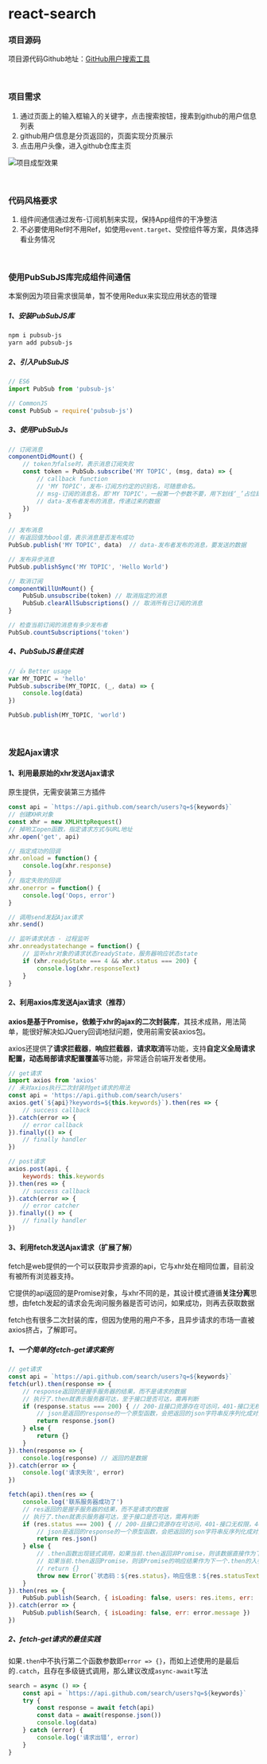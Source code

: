 # react-search
### 项目源码
项目源代码Github地址：[GitHub用户搜索工具](https://github.com/zhangfangshuai/react-search)

&emsp;

### 项目需求
1. 通过页面上的输入框输入的关键字，点击搜索按钮，搜素到github的用户信息列表
2. github用户信息是分页返回的，页面实现分页展示
3. 点击用户头像，进入github仓库主页

<img src="./static/image/react/github-search.png" alt="项目成型效果" >

&emsp;

### 代码风格要求
1. 组件间通信通过发布-订阅机制来实现，保持App组件的干净整洁
2. 不必要使用Ref时不用Ref，如使用`event.target`、受控组件等方案，具体选择看业务情况

&emsp;

### 使用PubSubJS库完成组件间通信
本案例因为项目需求很简单，暂不使用Redux来实现应用状态的管理
##### 1、安装PubSubJS库
```bash
npm i pubsub-js
yarn add pubsub-js
```

##### 2、引入PubSubJS
```js
// ES6
import PubSub from 'pubsub-js'

// CommonJS
const PubSub = require('pubsub-js')
```

##### 3、使用PubSubJs
```js
// 订阅消息
componentDidMount() {
    // token为false时，表示消息订阅失败
    const token = PubSub.subscribe('MY TOPIC', (msg, data) => {
        // callback function
        // 'MY TOPIC'，发布-订阅方约定的识别名，可随意命名。
        // msg-订阅的消息名，即'MY TOPIC'，一般第一个参数不要，用下划线‘_’占位即可
        // data-发布者发布的消息，传递过来的数据
    })
}

// 发布消息
// 有返回值为bool值，表示消息是否发布成功
PubSub.publish('MY TOPIC', data)  // data-发布者发布的消息，要发送的数据

// 发布异步消息
PubSub.publishSync('MY TOPIC', 'Hello World')

// 取消订阅
componentWillUnMount() {
    PubSub.unsubscribe(token) // 取消指定的消息
    PubSub.clearAllSubscriptions() // 取消所有已订阅的消息
}

// 检查当前订阅的消息有多少发布者
PubSub.countSubscriptions('token')
```

##### 4、PubSubJS最佳实践
```js
// 👍 Better usage
var MY_TOPIC = 'hello'
PubSub.subscribe(MY_TOPIC, (_, data) => {
	console.log(data)
})

PubSub.publish(MY_TOPIC, 'world')
```

&emsp;

### 发起Ajax请求

#### 1、利用最原始的xhr发送Ajax请求
原生提供，无需安装第三方插件
```js
const api = `https://api.github.com/search/users?q=${keywords}`
// 创建XHR对象
const xhr = new XMLHttpRequest()
// 掉哟工open函数，指定请求方式与URL地址
xhr.open('get', api)

// 指定成功的回调
xhr.onload = function() {
    console.log(xhr.response)
}
// 指定失败的回调
xhr.onerror = function() {
    console.log('Oops, error')
}

// 调用send发起Ajax请求
xhr.send()

// 监听请求状态 - 过程监听
xhr.onreadystatechange = function() {
    // 监听xhr对象的请求状态readyState，服务器响应状态state
    if (xhr.readyState === 4 && xhr.status === 200) {
        console.log(xhr.responseText)
    }
}
```


#### 2、利用axios库发送Ajax请求（推荐）
**axios是基于Promise，依赖于xhr的ajax的二次封装库**，其技术成熟，用法简单，能很好解决如JQuery回调地狱问题，使用前需安装axios包。

axios还提供了**请求拦截器**，**响应拦截器**，**请求取消**等功能，支持**自定义全局请求配置，动态局部请求配置覆盖**等功能，非常适合前端开发者使用。
```js
// get请求
import axios from 'axios'
// 未对axios执行二次封装时get请求的用法
const api = 'https://api.github.com/search/users'
axios.get(`${api}?keywords=${this.keywords}`).then(res => {
    // success callback
}).catch(error => {
    // error callback
}).finally(() => {
    // finally handler
})

// post请求
axios.post(api, {
    keywords: this.keywords
}).then(res => {
    // success callback
}).catch(error => {
    // error catcher 
}).finally(() => {
    // finally handler
})
```


#### 3、利用fetch发送Ajax请求（扩展了解）
fetch是web提供的一个可以获取异步资源的api，它与xhr处在相同位置，目前没有被所有浏览器支持。

它提供的api返回的是Promise对象，与xhr不同的是，其设计模式遵循**关注分离**思想，由fetch发起的请求会先询问服务器是否可访问，如果成功，则再去获取数据

fetch也有很多二次封装的库，但因为使用的用户不多，且异步请求的市场一直被axios挤占，了解即可。

##### 1、一个简单的fetch-get请求案例
```js
// get请求
const api = `https://api.github.com/search/users?q=${keywords}`
fetch(url).then(response => {
    // response返回的是握手服务器的结果，而不是请求的数据
    // 执行了.then就表示服务器可达，至于接口是否可达，需再判断
    if (response.status === 200) { // 200-且接口资源存在可访问，401-接口无权限，404-接口不存在
        // json是返回的response的一个原型函数，会把返回的json字符串反序列化成对象，包装成Promise格式返回出去
        return response.json()
    } else {
        return {}
    }
}).then(response => {
    console.log(response) // 返回的是数据
}).catch(error => {
    console.log('请求失败', error)
})

fetch(api).then(res => {
    console.log('联系服务器成功了')
    // res返回的是握手服务器的结果，而不是请求的数据
    // 执行了.then就表示服务器可达，至于接口是否可达，需再判断
    if (res.status === 200) { // 200-且接口资源存在可访问，401-接口无权限，404-接口不存在
        // json是返回的response的一个原型函数，会把返回的json字符串反序列化成对象，包装成Promise格式返回出去
        return res.json()
    } else {
        // .then函数出现链式调用，如果当前.then返回非Promise，则该数据直接作为下一个.then的入参。
        // 如果当前.then返回Promise，则该Promise的响应结果作为下一个.then的入参。
        // return {}
        throw new Error(`状态码：${res.status}，响应信息：${res.statusText || '未提供'}，错误接口；${res.url}`)
    }
}).then(res => {
    PubSub.publish(Search, { isLoading: false, users: res.items, err: '' })
}).catch(error => {
    PubSub.publish(Search, { isLoading: false, err: error.message })
})
```

##### 2、fetch-get请求的最佳实践
如果`.then`中不执行第二个函数参数即`error => {}`，而如上述使用的是最后的`.catch`，且存在多级链式调用，那么建议改成`async-await`写法
```js
search = async () => {
    const api = `https://api.github.com/search/users?q=${keywords}`
    try {
        const response = await fetch(api)
        const data = await(response.json())
        console.log(data)
    } catch (error) {
        console.log('请求出错‘, error)
    }
}
```
